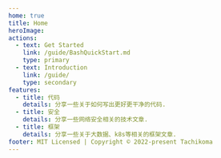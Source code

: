 ```yaml
---
home: true
title: Home
heroImage: 
actions:
  - text: Get Started
    link: /guide/BashQuickStart.md
    type: primary
  - text: Introduction
    link: /guide/
    type: secondary
features:
  - title: 代码
    details: 分享一些关于如何写出更好更干净的代码.
  - title: 安全
    details: 分享一些网络安全相关的技术文章.
  - title: 框架
    details: 分享一些关于大数据、k8s等相关的框架文章.
footer: MIT Licensed | Copyright © 2022-present Tachikoma
---
```

